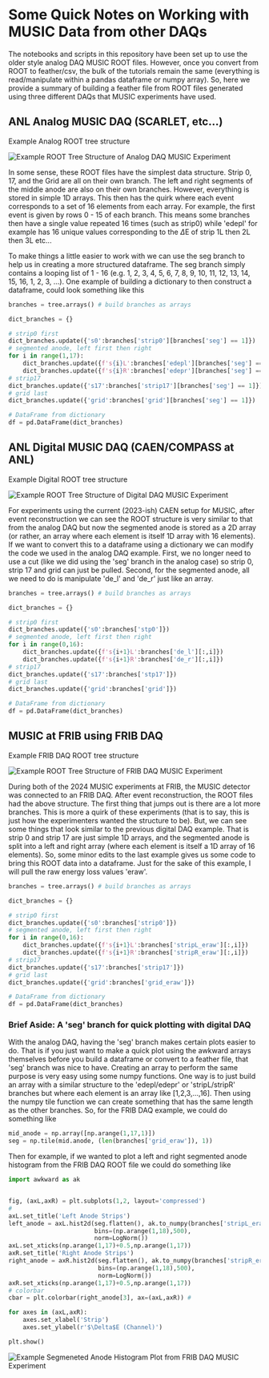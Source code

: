 # Some Quick Notes on Working with MUSIC Data from other DAQs

The notebooks and scripts in this repository have been set up to use the older style analog DAQ MUSIC ROOT files. However, once you convert from ROOT to feather/csv, the bulk of the tutorials remain the same (everything is read/manipulate within a pandas dataframe or numpy array). So, here we provide a summary of building a feather file from ROOT files generated using three different DAQs that MUSIC experiments have used. 

## ANL Analog MUSIC DAQ (SCARLET, etc...)

Example Analog ROOT tree structure

![Example ROOT Tree Structure of Analog DAQ MUSIC Experiment](./AnalogDAQ_ROOT_tree.png "Analog DAQ")

In some sense, these ROOT files have the simplest data structure. Strip 0, 17, and the Grid are all on their own branch. The left and right segments of the middle anode are also on their own branches. However, everything is stored in simple 1D arrays. This then has the quirk where each event corresponds to a set of 16 elements from each array. For example, the first event is given by rows 0 - 15 of each branch. This means some branches then have a single value repeated 16 times (such as strip0) while 'edepl' for example has 16 unique values corresponding to the $\Delta$E of strip 1L then 2L then 3L etc...

To make things a little easier to work with we can use the seg branch to help us in creating a more structured dataframe. The seg branch simply contains a looping list of 1 - 16 (e.g. 1, 2, 3, 4, 5, 6, 7, 8, 9, 10, 11, 12, 13, 14, 15, 16, 1, 2, 3, ...). One example of building a dictionary to then construct a dataframe, could look something like this

```python
branches = tree.arrays() # build branches as arrays

dict_branches = {}

# strip0 first
dict_branches.update({'s0':branches['strip0'][branches['seg'] == 1]})
# segmented anode, left first then right
for i in range(1,17):
    dict_branches.update({f's{i}L':branches['edepl'][branches['seg'] == i]})
    dict_branches.update({f's{i}R':branches['edepr'][branches['seg'] == i]})
# strip17
dict_branches.update({'s17':branches['strip17'][branches['seg'] == 1]})
# grid last
dict_branches.update({'grid':branches['grid'][branches['seg'] == 1]})

# DataFrame from dictionary
df = pd.DataFrame(dict_branches)

```

## ANL Digital MUSIC DAQ (CAEN/COMPASS at ANL)

Example Digital ROOT tree structure

![Example ROOT Tree Structure of Digital DAQ MUSIC Experiment](DigitalDAQ_ROOT_tree.png "Digital DAQ")

For experiments using the current (2023-ish) CAEN setup for MUSIC, after event reconstruction we can see the ROOT structure is very similar to that from the analog DAQ but now the segmented anode is stored as a 2D array (or rather, an array where each element is itself 1D array with 16 elements). If we want to convert this to a dataframe using a dictionary we can modify the code we used in the analog DAQ example. First, we no longer need to use a cut (like we did using the 'seg' branch in the analog case) so strip 0, strip 17 and grid can just be pulled. Second, for the segmented anode, all we need to do is manipulate 'de_l' and 'de_r' just like an array.

```python
branches = tree.arrays() # build branches as arrays

dict_branches = {}

# strip0 first
dict_branches.update({'s0':branches['stp0']})
# segmented anode, left first then right
for i in range(0,16):
    dict_branches.update({f's{i+1}L':branches['de_l'][:,i]})
    dict_branches.update({f's{i+1}R':branches['de_r'][:,i]})
# strip17
dict_branches.update({'s17':branches['stp17']})
# grid last
dict_branches.update({'grid':branches['grid']})

# DataFrame from dictionary
df = pd.DataFrame(dict_branches)

```

## MUSIC at FRIB using FRIB DAQ

Example FRIB DAQ ROOT tree structure

![Example ROOT Tree Structure of FRIB DAQ MUSIC Experiment](FRIB_DAQ_ROOT_tree.png "FRIB DAQ")

During both of the 2024 MUSIC experiments at FRIB, the MUSIC detector was connected to an FRIB DAQ. After event reconstruction, the ROOT files had the above structure. The first thing that jumps out is there are a lot more branches. This is more a quirk of these experiments (that is to say, this is just how the experimenters wanted the structure to be). But, we can see some things that look similar to the previous digital DAQ example. That is strip 0 and strip 17 are just simple 1D arrays, and the segmented anode is split into a left and right array (where each element is itself a 1D array of 16 elements). So, some minor edits to the last example gives us some code to bring this ROOT data into a dataframe. Just for the sake of this example, I will pull the raw energy loss values 'eraw'.


```python
branches = tree.arrays() # build branches as arrays

dict_branches = {}

# strip0 first
dict_branches.update({'s0':branches['strip0']})
# segmented anode, left first then right
for i in range(0,16):
    dict_branches.update({f's{i+1}L':branches['stripL_eraw'][:,i]})
    dict_branches.update({f's{i+1}R':branches['stripR_eraw'][:,i]})
# strip17
dict_branches.update({'s17':branches['strip17']})
# grid last
dict_branches.update({'grid':branches['grid_eraw']})

# DataFrame from dictionary
df = pd.DataFrame(dict_branches)

```

### Brief Aside: A 'seg' branch for quick plotting with digital DAQ

With the analog DAQ, having the 'seg' branch makes certain plots easier to do. That is if you just want to make a quick plot using the awkward arrays themselves before you build a dataframe or convert to a feather file, that 'seg' branch was nice to have. Creating an array to perform the same purpose is very easy using some numpy functions. One way is to just build an array with a similar structure to the 'edepl/edepr' or 'stripL/stripR' branches but where each element is an array like [1,2,3,...,16]. Then using the numpy tile function we can create something that has the same length as the other branches. So, for the FRIB DAQ example, we could do something like

```python
mid_anode = np.array([np.arange(1,17,1)])
seg = np.tile(mid.anode, (len(branches['grid_eraw']), 1))

```

Then for example, if we wanted to plot a left and right segmented anode histogram from the FRIB DAQ ROOT file we could do something like

```python
import awkward as ak


fig, (axL,axR) = plt.subplots(1,2, layout='compressed')
#
axL.set_title('Left Anode Strips')
left_anode = axL.hist2d(seg.flatten(), ak.to_numpy(branches['stripL_eraw']).flatten(),
                        bins=(np.arange(1,18),500),
                        norm=LogNorm())
axL.set_xticks(np.arange(1,17)+0.5,np.arange(1,17))
axR.set_title('Right Anode Strips')
right_anode = axR.hist2d(seg.flatten(), ak.to_numpy(branches['stripR_eraw']).flatten(),
                         bins=(np.arange(1,18),500),
                         norm=LogNorm())
axR.set_xticks(np.arange(1,17)+0.5,np.arange(1,17))
# colorbar
cbar = plt.colorbar(right_anode[3], ax=(axL,axR)) # 

for axes in (axL,axR):
    axes.set_xlabel('Strip')
    axes.set_ylabel(r'$\Delta$E (Channel)')

plt.show()
```

![Example Segmeneted Anode Histogram Plot from FRIB DAQ MUSIC Experiment](MUSIC_FRIB_seg_anode_hist_example.png "Segmented Anode Histogram FRIB Data Example")



```python

```
